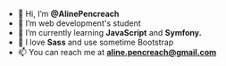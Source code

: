 - 👋 Hi, I’m **@AlinePencreach**
- 👀 I’m web development's student
- 🌱 I’m currently learning **JavaScript** and **Symfony.**
- 💞️ I love **Sass** and use sometime Bootstrap 
- 📫 You can reach me at **aline.pencreach@gmail.com**

<!---
AlinePencreach/AlinePencreach is a ✨ special ✨ repository because its `README.md` (this file) appears on your GitHub profile.
You can click the Preview link to take a look at your changes.
--->
